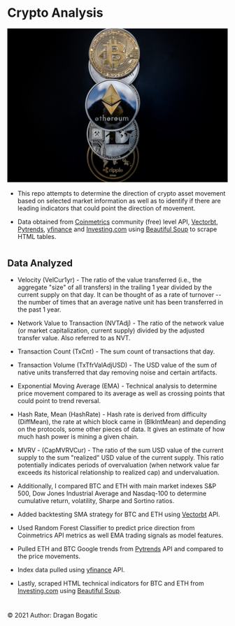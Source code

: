 # Crypto Analysis
![image](images/cryptocurrency.jpg)

* This repo attempts to determine the direction of crypto asset movement based on selected market information as well as to identify if there are leading indicators that could point the direction of movement.

* Data obtained from [Coinmetrics](https://docs.coinmetrics.io/api/v4) community (free) level API, [Vectorbt](https://github.com/polakowo/vectorbt), [Pytrends](https://pypi.org/project/pytrends/), [yfinance](https://pypi.org/project/yfinance/) and [Investing.com](https://www.investing.com/indices/investing.com-btc-usd-technical) using [Beautiful Soup](https://www.crummy.com/software/BeautifulSoup/bs4/doc/) to scrape HTML tables. 
#
## Data Analyzed

* Velocity (VelCur1yr) - The ratio of the value transferred (i.e., the aggregate "size" of all transfers) in the trailing 1 year divided by the current supply on that day. It can be thought of as a rate of turnover -- the number of times that an average native unit has been transferred in the past 1 year.

* Network Value to Transaction (NVTAdj) - The ratio of the network value (or market capitalization, current supply) divided by the adjusted transfer value. Also referred to as NVT.

* Transaction Count (TxCnt) - The sum count of transactions that day. 

* Transaction Volume (TxTfrValAdjUSD) - The USD value of the sum of native units transferred that day removing noise and certain artifacts.

* Exponential Moving Average (EMA) - Technical analysis to determine price movement compared to its average as well as crossing points that could point to trend reversal.

* Hash Rate, Mean (HashRate) - Hash rate is derived from difficulty (DiffMean), the rate at which block came in (BlkIntMean) and depending on the protocols, some other pieces of data. It gives an estimate of how much hash power is mining a given chain.

* MVRV - (CapMVRVCur) - The ratio of the sum USD value of the current supply to the sum "realized" USD value of the current supply. This ratio potentially indicates periods of overvaluation (when network value far exceeds its historical relationship to realized cap) and undervaluation.

* Additionally, I compared BTC and ETH with main market indexes S&P 500, Dow Jones Industrial Average and Nasdaq-100 to determine cumulative return, volatility, Sharpe and Sortino ratios. 

* Added backtesting SMA strategy for BTC and ETH using [Vectorbt](https://github.com/polakowo/vectorbt) API.

* Used Random Forest Classifier to predict price direction from Coinmetrics API metrics as well EMA trading signals as model features. 

* Pulled ETH and BTC Google trends from [Pytrends](https://pypi.org/project/pytrends/) API and compared to the price movements. 

* Index data pulled using [yfinance](https://pypi.org/project/yfinance/) API. 

* Lastly, scraped HTML technical indicators for BTC and ETH from [Investing.com](https://www.investing.com/indices/investing.com-btc-usd-technical) using [Beautiful Soup](https://www.crummy.com/software/BeautifulSoup/bs4/doc/).
#
© 2021 Author: Dragan Bogatic